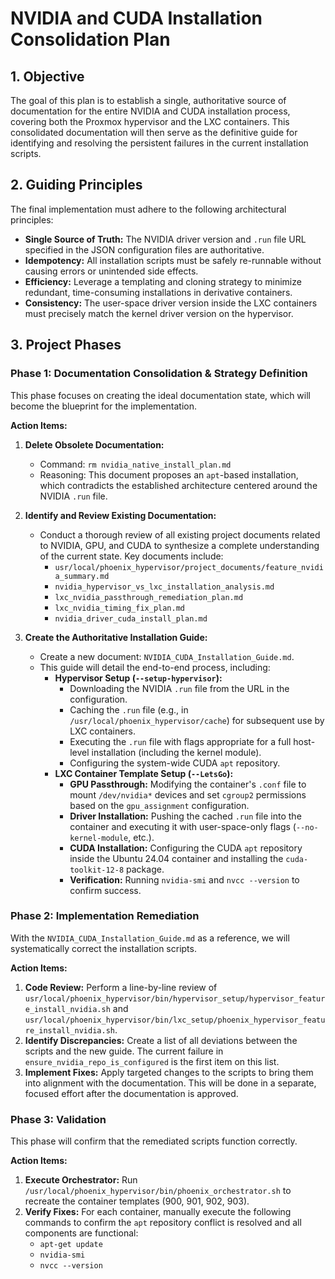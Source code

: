 # NVIDIA and CUDA Installation Consolidation Plan

## 1. Objective

The goal of this plan is to establish a single, authoritative source of documentation for the entire NVIDIA and CUDA installation process, covering both the Proxmox hypervisor and the LXC containers. This consolidated documentation will then serve as the definitive guide for identifying and resolving the persistent failures in the current installation scripts.

## 2. Guiding Principles

The final implementation must adhere to the following architectural principles:

-   **Single Source of Truth:** The NVIDIA driver version and `.run` file URL specified in the JSON configuration files are authoritative.
-   **Idempotency:** All installation scripts must be safely re-runnable without causing errors or unintended side effects.
-   **Efficiency:** Leverage a templating and cloning strategy to minimize redundant, time-consuming installations in derivative containers.
-   **Consistency:** The user-space driver version inside the LXC containers must precisely match the kernel driver version on the hypervisor.

## 3. Project Phases

### Phase 1: Documentation Consolidation & Strategy Definition

This phase focuses on creating the ideal documentation state, which will become the blueprint for the implementation.

**Action Items:**

1.  **Delete Obsolete Documentation:**
    -   Command: `rm nvidia_native_install_plan.md`
    -   Reasoning: This document proposes an `apt`-based installation, which contradicts the established architecture centered around the NVIDIA `.run` file.

2.  **Identify and Review Existing Documentation:**
    -   Conduct a thorough review of all existing project documents related to NVIDIA, GPU, and CUDA to synthesize a complete understanding of the current state. Key documents include:
        -   `usr/local/phoenix_hypervisor/project_documents/feature_nvidia_summary.md`
        -   `nvidia_hypervisor_vs_lxc_installation_analysis.md`
        -   `lxc_nvidia_passthrough_remediation_plan.md`
        -   `lxc_nvidia_timing_fix_plan.md`
        -   `nvidia_driver_cuda_install_plan.md`

3.  **Create the Authoritative Installation Guide:**
    -   Create a new document: `NVIDIA_CUDA_Installation_Guide.md`.
    -   This guide will detail the end-to-end process, including:
        -   **Hypervisor Setup (`--setup-hypervisor`):**
            -   Downloading the NVIDIA `.run` file from the URL in the configuration.
            -   Caching the `.run` file (e.g., in `/usr/local/phoenix_hypervisor/cache`) for subsequent use by LXC containers.
            -   Executing the `.run` file with flags appropriate for a full host-level installation (including the kernel module).
            -   Configuring the system-wide CUDA `apt` repository.
        -   **LXC Container Template Setup (`--LetsGo`):**
            -   **GPU Passthrough:** Modifying the container's `.conf` file to mount `/dev/nvidia*` devices and set `cgroup2` permissions based on the `gpu_assignment` configuration.
            -   **Driver Installation:** Pushing the cached `.run` file into the container and executing it with user-space-only flags (`--no-kernel-module`, etc.).
            -   **CUDA Installation:** Configuring the CUDA `apt` repository inside the Ubuntu 24.04 container and installing the `cuda-toolkit-12-8` package.
            -   **Verification:** Running `nvidia-smi` and `nvcc --version` to confirm success.

### Phase 2: Implementation Remediation

With the `NVIDIA_CUDA_Installation_Guide.md` as a reference, we will systematically correct the installation scripts.

**Action Items:**

1.  **Code Review:** Perform a line-by-line review of `usr/local/phoenix_hypervisor/bin/hypervisor_setup/hypervisor_feature_install_nvidia.sh` and `usr/local/phoenix_hypervisor/bin/lxc_setup/phoenix_hypervisor_feature_install_nvidia.sh`.
2.  **Identify Discrepancies:** Create a list of all deviations between the scripts and the new guide. The current failure in `ensure_nvidia_repo_is_configured` is the first item on this list.
3.  **Implement Fixes:** Apply targeted changes to the scripts to bring them into alignment with the documentation. This will be done in a separate, focused effort after the documentation is approved.

### Phase 3: Validation

This phase will confirm that the remediated scripts function correctly.

**Action Items:**

1.  **Execute Orchestrator:** Run ` /usr/local/phoenix_hypervisor/bin/phoenix_orchestrator.sh` to recreate the container templates (900, 901, 902, 903).
2.  **Verify Fixes:** For each container, manually execute the following commands to confirm the `apt` repository conflict is resolved and all components are functional:
    -   `apt-get update`
    -   `nvidia-smi`
    -   `nvcc --version`